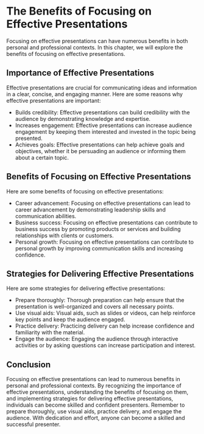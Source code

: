 The Benefits of Focusing on Effective Presentations
==================================================================================================================

Focusing on effective presentations can have numerous benefits in both personal and professional contexts. In this chapter, we will explore the benefits of focusing on effective presentations.

Importance of Effective Presentations
-------------------------------------

Effective presentations are crucial for communicating ideas and information in a clear, concise, and engaging manner. Here are some reasons why effective presentations are important:

* Builds credibility: Effective presentations can build credibility with the audience by demonstrating knowledge and expertise.
* Increases engagement: Effective presentations can increase audience engagement by keeping them interested and invested in the topic being presented.
* Achieves goals: Effective presentations can help achieve goals and objectives, whether it be persuading an audience or informing them about a certain topic.

Benefits of Focusing on Effective Presentations
-----------------------------------------------

Here are some benefits of focusing on effective presentations:

* Career advancement: Focusing on effective presentations can lead to career advancement by demonstrating leadership skills and communication abilities.
* Business success: Focusing on effective presentations can contribute to business success by promoting products or services and building relationships with clients or customers.
* Personal growth: Focusing on effective presentations can contribute to personal growth by improving communication skills and increasing confidence.

Strategies for Delivering Effective Presentations
-------------------------------------------------

Here are some strategies for delivering effective presentations:

* Prepare thoroughly: Thorough preparation can help ensure that the presentation is well-organized and covers all necessary points.
* Use visual aids: Visual aids, such as slides or videos, can help reinforce key points and keep the audience engaged.
* Practice delivery: Practicing delivery can help increase confidence and familiarity with the material.
* Engage the audience: Engaging the audience through interactive activities or by asking questions can increase participation and interest.

Conclusion
----------

Focusing on effective presentations can lead to numerous benefits in personal and professional contexts. By recognizing the importance of effective presentations, understanding the benefits of focusing on them, and implementing strategies for delivering effective presentations, individuals can become skilled and confident presenters. Remember to prepare thoroughly, use visual aids, practice delivery, and engage the audience. With dedication and effort, anyone can become a skilled and successful presenter.
